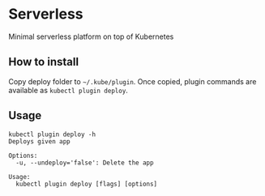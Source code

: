 # Serverless
Minimal serverless platform on top of Kubernetes

## How to install
Copy deploy folder to `~/.kube/plugin`. Once copied, plugin commands are available as `kubectl plugin deploy`.

## Usage
```
kubectl plugin deploy -h
Deploys given app

Options:
  -u, --undeploy='false': Delete the app

Usage:
  kubectl plugin deploy [flags] [options]

```
